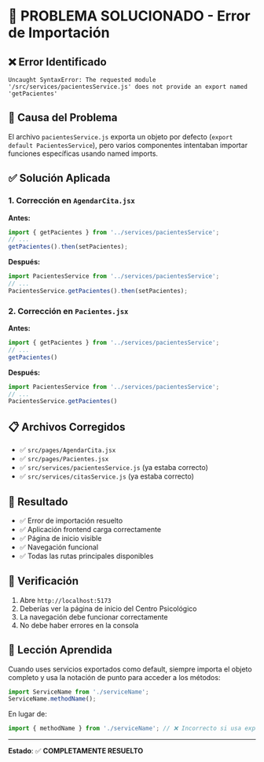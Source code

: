 # 🔧 PROBLEMA SOLUCIONADO - Error de Importación

## ❌ **Error Identificado**
```
Uncaught SyntaxError: The requested module '/src/services/pacientesService.js' does not provide an export named 'getPacientes'
```

## 🎯 **Causa del Problema**
El archivo `pacientesService.js` exporta un objeto por defecto (`export default PacientesService`), pero varios componentes intentaban importar funciones específicas usando named imports.

## ✅ **Solución Aplicada**

### 1. Corrección en `AgendarCita.jsx`
**Antes:**
```javascript
import { getPacientes } from '../services/pacientesService';
// ...
getPacientes().then(setPacientes);
```

**Después:**
```javascript
import PacientesService from '../services/pacientesService';
// ...
PacientesService.getPacientes().then(setPacientes);
```

### 2. Corrección en `Pacientes.jsx`
**Antes:**
```javascript
import { getPacientes } from '../services/pacientesService';
// ...
getPacientes()
```

**Después:**
```javascript
import PacientesService from '../services/pacientesService';
// ...
PacientesService.getPacientes()
```

## 📋 **Archivos Corregidos**
- ✅ `src/pages/AgendarCita.jsx`
- ✅ `src/pages/Pacientes.jsx`
- ✅ `src/services/pacientesService.js` (ya estaba correcto)
- ✅ `src/services/citasService.js` (ya estaba correcto)

## 🎉 **Resultado**
- ✅ Error de importación resuelto
- ✅ Aplicación frontend carga correctamente
- ✅ Página de inicio visible
- ✅ Navegación funcional
- ✅ Todas las rutas principales disponibles

## 🚀 **Verificación**
1. Abre `http://localhost:5173`
2. Deberías ver la página de inicio del Centro Psicológico
3. La navegación debe funcionar correctamente
4. No debe haber errores en la consola

## 📝 **Lección Aprendida**
Cuando uses servicios exportados como default, siempre importa el objeto completo y usa la notación de punto para acceder a los métodos:
```javascript
import ServiceName from './serviceName';
ServiceName.methodName();
```

En lugar de:
```javascript
import { methodName } from './serviceName'; // ❌ Incorrecto si usa export default
```

---
**Estado**: ✅ **COMPLETAMENTE RESUELTO**
